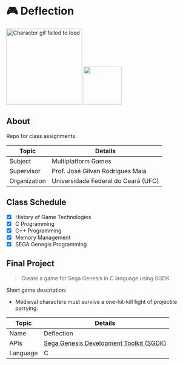#  :video_game: Deflection

<div>
<img src="https://cdnb.artstation.com/p/assets/images/images/026/670/511/original/flavio-freitas-flaf-knight24-all-in-one.gif?1589395926" alt="Character gif failed to load" width="200"/>
<img src="https://cdnb.artstation.com/p/assets/images/images/026/670/575/original/flavio-freitas-flaf-knight16-all-in-one.gif?1589396010" width="100"/>
</div>

## About
Repo for class assignments.  

| Topic | Details |
|-------|-----------|
| Subject | Multiplatform Games |
| Supervisor | Prof. José Gilvan Rodrigues Maia |
| Organization | Universidade Federal do Ceará (UFC) |

## Class Schedule
  - [x] History of Game Technologies
  - [x] C Programming
  - [x] C++ Programming
  - [x] Memory Management
  - [x] SEGA Genegis Programming
  
## Final Project
> Create a game for Sega Genesis in C language using SGDK

Short game description:  
 - Medieval characters must survive a one-hit-kill fight of projectile parrying.

| Topic | Details |
|-------|-----------|
| Name | Deflection |
| APIs | [Sega Genesis Development Toolkit (SGDK)](https://github.com/Stephane-D/sgdk) |
| Language | C |
